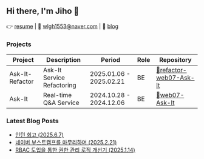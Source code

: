 ## Hi there, I'm Jiho 🙌

👉 [resume](https://drive.google.com/file/d/1dW2JPFhTjTLRa1QTeEYXNuWxwEzeV99E/view?usp=sharing) | 📧 wlgh1553@naver.com | 📝 [blog](https://velog.io/@wlgh1553/posts)

### Projects

| Project | Description | Period | Role | Repository |
|---------|------------|--------|-------------------|------------|
| Ask-It-Refactor | Ask-It Service Refactoring | 2025.01.06 - 2025.02.21 | BE | [🔗refactor-web07-Ask-It](https://github.com/boostcampwm-2024/refactor-web07-Ask-It) |
| Ask-It | Real-time Q&A Service | 2024.10.28 - 2024.12.06 | BE | [🔗web07-Ask-It](https://github.com/boostcampwm-2024/web07-Ask-It) |

### Latest Blog Posts
- [인턴 회고 (2025.6.7)](https://velog.io/@wlgh1553/%EC%9D%B8%ED%84%B4-%ED%9A%8C%EA%B3%A0-j23sbdcm)
- [네이버 부스트캠프를 마무리하며 (2025.2.21)](https://velog.io/@wlgh1553/%EB%84%A4%EC%9D%B4%EB%B2%84-%EB%B6%80%EC%8A%A4%ED%8A%B8%EC%BA%A0%ED%94%84%EB%A5%BC-%EB%A7%88%EB%AC%B4%EB%A6%AC%ED%95%98%EB%A9%B0)
- [RBAC 도입을 통한 권한 관리 로직 개선기 (2025.1.14)](https://velog.io/@wlgh1553/RBAC-%EB%8F%84%EC%9E%85%EC%9D%84-%ED%86%B5%ED%95%9C-%EA%B6%8C%ED%95%9C-%EA%B4%80%EB%A6%AC-%EB%A1%9C%EC%A7%81-%EA%B0%9C%EC%84%A0%EA%B8%B0)

